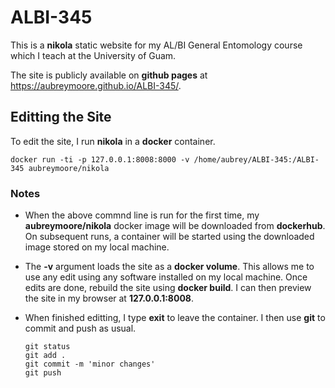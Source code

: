 # ALBI-345

This is a **nikola** static website for my AL/BI General Entomology course which I teach at the University of Guam.

The site is publicly available on **github pages** at https://aubreymoore.github.io/ALBI-345/.

## Editting the Site ##
To edit the site, I run **nikola** in a **docker** container.

    docker run -ti -p 127.0.0.1:8008:8000 -v /home/aubrey/ALBI-345:/ALBI-345 aubreymoore/nikola
    
### Notes ###

* When the above commnd line is run for the first time, my **aubreymoore/nikola** docker image will be downloaded from **dockerhub**. On subsequent runs, a container will be started using the downloaded image stored on my local machine.
* The **-v** argument loads the site as a **docker volume**. This allows me to use any edit using any software installed on my local machine. Once edits are done, rebuild the site using **docker build**. I can then preview the site in my browser at **127.0.0.1:8008**.
* When finished editting, I type **exit** to leave the container. I then use **git** to commit and push as usual.

      git status
      git add .
      git commit -m 'minor changes'
      git push
